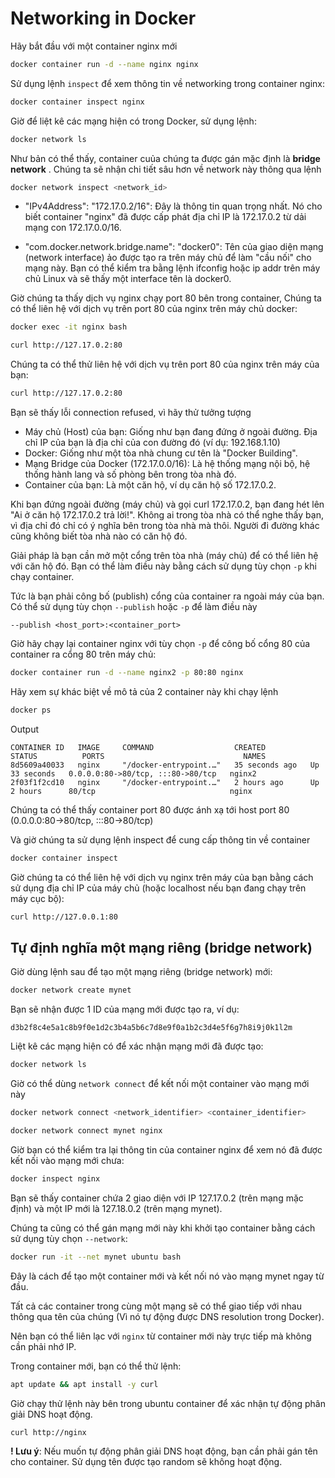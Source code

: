 # Networking in Docker

Hãy bắt đầu với một container nginx mới
```bash
docker container run -d --name nginx nginx
```

Sử dụng lệnh `inspect` để xem thông tin về networking trong container nginx:
```bash
docker container inspect nginx
```

Giờ để liệt kê các mạng hiện có trong Docker, sử dụng lệnh:
```bash
docker network ls
```

Như bản có thể thấy, container cuủa chúng ta được gán mặc định là **bridge network**
. Chúng ta sẽ nhận chi tiết sâu hơn về network này thông qua lệnh
```bash
docker network inspect <network_id>
```

- "IPv4Address": "172.17.0.2/16": Đây là thông tin quan trọng nhất. Nó cho biết container "nginx" đã được cấp phát địa chỉ IP là 172.17.0.2 từ dải mạng con 172.17.0.0/16.

- "com.docker.network.bridge.name": "docker0": Tên của giao diện mạng (network interface) ảo được tạo ra trên máy chủ để làm "cầu nối" cho mạng này. Bạn có thể kiểm tra bằng lệnh ifconfig hoặc ip addr trên máy chủ Linux và sẽ thấy một interface tên là docker0.

Giờ chúng ta thấy dịch vụ nginx chạy port 80 bên trong container,
Chúng ta có thể liên hệ với dịch vụ trên port 80 của nginx trên máy chủ docker:


```bash
docker exec -it nginx bash

curl http://127.17.0.2:80
```

Chúng ta có thể thử liên hệ với dịch vụ trên port 80 của nginx trên máy của bạn:
```bash
curl http://127.17.0.2:80
```
Bạn sẽ thấy lỗi connection refused, vì hãy thử tưởng tượng
- Máy chủ (Host) của bạn: Giống như bạn đang đứng ở ngoài đường. Địa chỉ IP của bạn là địa chỉ của con đường đó (ví dụ: 192.168.1.10)
- Docker: Giống như một tòa nhà chung cư tên là "Docker Building".
- Mạng Bridge của Docker (172.17.0.0/16): Là hệ thống mạng nội bộ, hệ thống hành lang và số phòng bên trong tòa nhà đó.
- Container của bạn: Là một căn hộ, ví dụ căn hộ số 172.17.0.2.

Khi bạn đứng ngoài đường (máy chủ) và gọi curl 172.17.0.2, bạn đang hét lên "Ai ở căn hộ 172.17.0.2 trả lời!". Không ai trong tòa nhà có thể nghe thấy bạn, vì địa chỉ đó chỉ có ý nghĩa bên trong tòa nhà mà thôi. Người đi đường khác cũng không biết tòa nhà nào có căn hộ đó.

Giải pháp là bạn cần mở một cổng trên tòa nhà (máy chủ) để có thể liên hệ với căn hộ đó. Bạn có thể làm điều này bằng cách sử dụng tùy chọn `-p` khi chạy container.

Tức là bạn phải công bố (publish) cổng của container ra ngoài máy của bạn. Có thể sử dụng tùy chọn `--publish` hoặc `-p` để làm điều này

```
--publish <host_port>:<container_port>
```

Giờ hãy chạy lại container nginx với tùy chọn `-p` để công bố cổng 80 của container ra cổng 80 trên máy chủ:
```bash
docker container run -d --name nginx2 -p 80:80 nginx
```

Hãy xem sự khác biệt về mô tả của 2 container này khi chạy lệnh
```bash
docker ps
```

Output

```
CONTAINER ID   IMAGE     COMMAND                  CREATED          STATUS          PORTS                               NAMES
8d5609a40033   nginx     "/docker-entrypoint.…"   35 seconds ago   Up 33 seconds   0.0.0.0:80->80/tcp, :::80->80/tcp   nginx2
2f03f1f2cd10   nginx     "/docker-entrypoint.…"   2 hours ago      Up 2 hours      80/tcp                              nginx
```

Chúng ta có thể thấy container port 80 được ánh xạ tới host port 80 (0.0.0.0:80->80/tcp, :::80->80/tcp)

Và giờ chúng ta sử dụng lệnh inspect để cung cấp thông tin về container
```bash
docker container inspect
```

Giờ chúng ta có thể liên hệ với dịch vụ nginx trên máy của bạn bằng cách sử dụng địa chỉ IP của máy chủ (hoặc localhost nếu bạn đang chạy trên máy cục bộ):
```bash
curl http://127.0.0.1:80
```

## Tự định nghĩa một mạng riêng (bridge network)

Giờ dùng lệnh sau để tạo một mạng riêng (bridge network) mới:
```bash
docker network create mynet
```

Bạn sẽ nhận được 1 ID của mạng mới được tạo ra, ví dụ:
```
d3b2f8c4e5a1c8b9f0e1d2c3b4a5b6c7d8e9f0a1b2c3d4e5f6g7h8i9j0k1l2m
```

Liệt kê các mạng hiện có để xác nhận mạng mới đã được tạo:
```bash
docker network ls
```

Giờ có thể dùng `network connect` để kết nối một container vào mạng mới này

```bash
docker network connect <network_identifier> <container_identifier>

docker network connect mynet nginx
```

Giờ bạn có thể kiểm tra lại thông tin của container nginx để xem nó đã được kết nối vào mạng mới chưa:
```bash
docker inspect nginx
```

Bạn sẽ thấy container chứa 2 giao diện với IP 127.17.0.2 (trên mạng mặc định) và một IP mới là 127.18.0.2 (trên mạng mynet).

Chúng ta cũng có thể gán mạng mới này khi khởi tạo container bằng cách sử dụng tùy chọn `--network`:
```bash
docker run -it --net mynet ubuntu bash
```
Đây là cách để tạo một container mới và kết nối nó vào mạng mynet ngay từ đầu.

Tất cả các container trong cùng một mạng sẽ có thể giao tiếp với nhau thông qua tên của chúng (Vì nó tự động được DNS resolution trong Docker).

Nên bạn có thể liên lạc với `nginx` từ container mới này trực tiếp mà không cần phải nhớ IP.

Trong container mới, bạn có thể thử lệnh:
```bash
apt update && apt install -y curl
```

Giờ chạy thử lệnh này bên trong ubuntu container để xác nhận tự động phân giải DNS hoạt động. 
```
curl http://nginx
```

**! Lưu ý**: Nếu muốn tự động phân giải DNS hoạt động, bạn cần phải gán tên cho container. Sử dụng tên được tạo random sẽ không hoạt động.